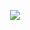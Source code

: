 <p align="center">
  <img src="https://www.monkeyuser.com/assets/images/2017/62-design-patterns-bureaucracy.png">
</p>